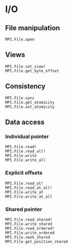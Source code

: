# I/O

## File manipulation

```@docs
MPI.File.open
```

## Views

```@docs
MPI.File.set_view!
MPI.File.get_byte_offset
```

## Consistency

```@docs
MPI.File.sync
MPI.File.get_atomicity
MPI.File.set_atomicity
```

## Data access

### Individual pointer

```@docs
MPI.File.read!
MPI.File.read_all!
MPI.File.write
MPI.File.write_all
```

### Explicit offsets

```@docs
MPI.File.read_at!
MPI.File.read_at_all!
MPI.File.write_at
MPI.File.write_at_all
```

### Shared pointer

```@docs
MPI.File.read_shared!
MPI.File.write_shared
MPI.File.read_ordered!
MPI.File.write_ordered
MPI.File.seek_shared
MPI.File.get_position_shared
```
